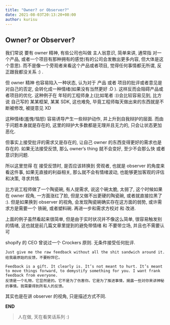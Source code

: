```yaml
---
title: "Owner? or Observer?"
date: 2021-08-03T20:13:20+08:00
author: kurisu
---
```


## Owner? or Observer?

我们常说 要有 owner 精神, 有些公司也叫做 主人翁意识, 简单来讲, 通常指 对一个产品, 或者一个项目有那种拥有的感觉(有的公司会发散出更多内容, 但大体是这个意思). 而不是像一个旁观者来看这个产品或者项目, 觉得任何事情都无所谓, 反正跟我都没关系 :) . 

但 owner 精神 也容易陷入一种状态, 认为对于 产品 或者 项目的批评或者意见是对自己的否定, 会转化成一种情绪(如果没有当然更好 :D ). 这样反而会阻碍产品或者项目的优化. 这种例子在 年轻的工程师身上(比如笔者 :))会比较容易见到, 比方说 自己写的 某某框架, 某某 SDK, 这也难免, 毕竟工程师每天做出来的东西就是不断被修改, 被提意见 XD

这种情绪(羞愧/恼怒) 容易诱导产生一些辩护动作, 并上升到自我辩护的层面. 而由于问题本身就是存在的, 这里的辩护大多数都是无理并且无力的, 只会让状态更加恶化. 

但事实上接受批评的需求又是存在的, 让自己 owner 的东西变得更好的需求也是存在的.  如果无法接受反馈, 那么 owner‘s thing 就不会变好, 至少不会那么快 或者 意识到问题. 

所以这里觉得 在 接受反馈时, 是否应该转换到 旁观者, 也就是 observer 的角度来看这件事, 如果无直接的利益相关, 那么就不会有情绪波动, 也能够更加客观的评估和决策, 寻求共情.

比方说工程师做了一个陶瓷碗, 有人提需求, 说这个碗太脆, 太弱了, 这个时候如果在 owner 视角, 一方面涨红了脸, 但是又做不出更硬的陶瓷碗, 或者就直接拉黑了 :). 但是如果换到 observer 的视角, 会发现陶瓷碗确实存在这方面的弱势, 或许需求方是需要一个 铁碗, 或者塑料碗. 再进一步和需求方校对 和 改进. 

上面的例子虽然看起来很简单, 但是由于实时状况并不像这么简单, 很容易触发别的情绪, 这也就是前几篇文章里提到的避免带情绪 和 不要带立场, 并且也不需要认可

shopify 的 CEO 曾说过一个 Crockers 原则. 无条件接受任何批评.

```
Just give me the raw feedback without all the shit sandwich around it. 
给我最原始的反馈，不要粉饰它。

Feedback is a gift. It clearly is. It’s not meant to hurt. It’s meant to move things forward, to demystify something for you. I want frank feedback from everyone. 
反馈是一个礼物，它显然是的。它不是为了伤害你。它是为了推进事情，揭露一些对你来讲神秘的事情。我需要得到所有人的反馈。
```

其实也是在讲 observer 的视角, 只是描述方式不同.

**END**

> 人在做, 天在看笑话系列 :)
